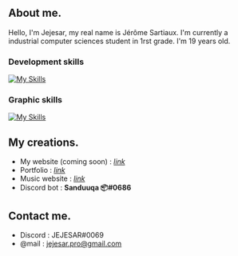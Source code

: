 ## About me.
Hello, I'm Jejesar, my real name is Jérôme Sartiaux. I'm currently a industrial computer sciences student in 1rst grade. I'm 19 years old.

### Development skills

[![My Skills](https://skillicons.dev/icons?i=c,css,html,js,discord,py,scss,react)](https://skillicons.dev)

### Graphic skills

[![My Skills](https://skillicons.dev/icons?i=ae,ai,ps,pr)](https://skillicons.dev)


## My creations.

- My website (coming soon) : [*link*](http://www.jejesar.site/)
- Portfolio : [*link*](https://jejesar.hosterfy.fr/)
- Music website : [*link*](https://greenpeppermusic.be/)
- Discord bot : **Sanduuqa 📦#0686**

## Contact me.
- Discord : JEJESAR#0069
- @mail : jejesar.pro@gmail.com
